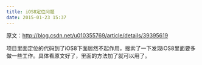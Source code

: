 ```yaml
---
title: iOS8定位问题
date: 2015-01-23 15:37
---
```

原文：<http://blog.csdn.net/u010355769/article/details/39395619>

项目里面定位的代码到了iOS8下面居然不起作用，搜索了一下发现iOS8里面要多做一些工作。具体看原文好了，里面的方法加了就可以用了。
